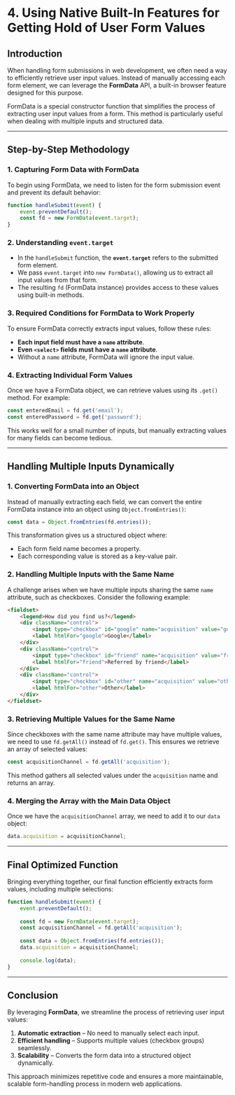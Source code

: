 # 4. **Using Native Built-In Features for Getting Hold of User Form Values**

## **Introduction**

When handling form submissions in web development, we often need a way to efficiently retrieve user input values. Instead of manually accessing each form element, we can leverage the **FormData** API, a built-in browser feature designed for this purpose.

FormData is a special constructor function that simplifies the process of extracting user input values from a form. This method is particularly useful when dealing with multiple inputs and structured data.

---

## **Step-by-Step Methodology**

### **1. Capturing Form Data with FormData**

To begin using FormData, we need to listen for the form submission event and prevent its default behavior:

```javascript
function handleSubmit(event) {
    event.preventDefault();
    const fd = new FormData(event.target);
}
```

### **2. Understanding `event.target`**

- In the `handleSubmit` function, the **`event.target`** refers to the submitted form element.
- We pass `event.target` into `new FormData()`, allowing us to extract all input values from that form.
- The resulting `fd` (FormData instance) provides access to these values using built-in methods.

### **3. Required Conditions for FormData to Work Properly**

To ensure FormData correctly extracts input values, follow these rules:
- **Each input field must have a `name` attribute**.
- **Even `<select>` fields must have a `name` attribute**.
- Without a `name` attribute, FormData will ignore the input value.

### **4. Extracting Individual Form Values**

Once we have a FormData object, we can retrieve values using its `.get()` method. For example:

```javascript
const enteredEmail = fd.get('email');
const enteredPassword = fd.get('password');
```

This works well for a small number of inputs, but manually extracting values for many fields can become tedious.

---

## **Handling Multiple Inputs Dynamically**

### **1. Converting FormData into an Object**

Instead of manually extracting each field, we can convert the entire FormData instance into an object using `Object.fromEntries()`:

```javascript
const data = Object.fromEntries(fd.entries());
```

This transformation gives us a structured object where:
- Each form field name becomes a property.
- Each corresponding value is stored as a key-value pair.

### **2. Handling Multiple Inputs with the Same Name**

A challenge arises when we have multiple inputs sharing the same `name` attribute, such as checkboxes. Consider the following example:

```html
<fieldset>
    <legend>How did you find us?</legend>
    <div className="control">
        <input type="checkbox" id="google" name="acquisition" value="google" />
        <label htmlFor="google">Google</label>
    </div>
    <div className="control">
        <input type="checkbox" id="friend" name="acquisition" value="friend" />
        <label htmlFor="friend">Referred by friend</label>
    </div>
    <div className="control">
        <input type="checkbox" id="other" name="acquisition" value="other" />
        <label htmlFor="other">Other</label>
    </div>
</fieldset>
```

### **3. Retrieving Multiple Values for the Same Name**

Since checkboxes with the same name attribute may have multiple values, we need to use `fd.getAll()` instead of `fd.get()`. This ensures we retrieve an array of selected values:

```javascript
const acquisitionChannel = fd.getAll('acquisition');
```

This method gathers all selected values under the `acquisition` name and returns an array.

### **4. Merging the Array with the Main Data Object**

Once we have the `acquisitionChannel` array, we need to add it to our `data` object:

```javascript
data.acquisition = acquisitionChannel;
```

---

## **Final Optimized Function**

Bringing everything together, our final function efficiently extracts form values, including multiple selections:

```javascript
function handleSubmit(event) {
    event.preventDefault();
    
    const fd = new FormData(event.target);
    const acquisitionChannel = fd.getAll('acquisition');
    
    const data = Object.fromEntries(fd.entries());
    data.acquisition = acquisitionChannel;
    
    console.log(data);
}
```

---

## **Conclusion**

By leveraging **FormData**, we streamline the process of retrieving user input values:
1. **Automatic extraction** – No need to manually select each input.
2. **Efficient handling** – Supports multiple values (checkbox groups) seamlessly.
3. **Scalability** – Converts the form data into a structured object dynamically.

This approach minimizes repetitive code and ensures a more maintainable, scalable form-handling process in modern web applications.

